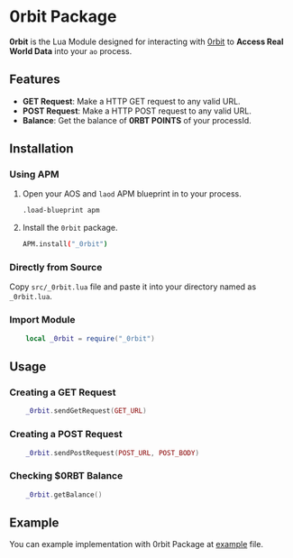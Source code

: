# 0rbit Package

**0rbit** is the Lua Module designed for interacting with [0rbit](https://0rbit.co) to **Access Real World Data** into your `ao` process. 

## Features 

- **GET Request**: Make a HTTP GET request to any valid URL.
- **POST Request**: Make a HTTP POST request to any valid URL.
- **Balance**: Get the balance of **0RBT POINTS** of your processId.

## Installation

### Using APM

1. Open your AOS and `laod` APM blueprint in to your process.

    ```bash
    .load-blueprint apm
    ```
2. Install the `0rbit` package.

    ```bash
    APM.install("_0rbit")
    ```

### Directly from Source

Copy `src/_0rbit.lua` file and paste it into your directory named as `_0rbit.lua`.

### Import Module
    
```lua
    local _0rbit = require("_0rbit")
```

## Usage

### Creating a GET Request

```lua
    _0rbit.sendGetRequest(GET_URL)
```

### Creating a POST Request

```lua
    _0rbit.sendPostRequest(POST_URL, POST_BODY)
```

### Checking $0RBT Balance 

```lua
    _0rbit.getBalance()
```

## Example

You can example implementation with 0rbit Package at [example](example.lua) file.